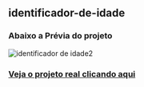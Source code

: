 ## identificador-de-idade
### Abaixo a Prévia do projeto
![identificador de idade2](https://user-images.githubusercontent.com/85845887/192606037-cfbc1556-5f7b-43b4-8696-8926149cc4f4.gif)

### [Veja o projeto real clicando aqui](https://identificador-de-idade-brown.vercel.app/)
